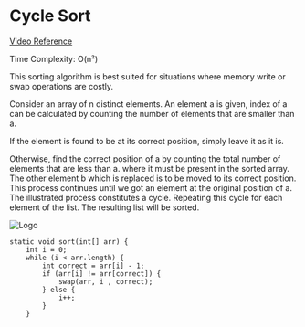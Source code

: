 
# Cycle Sort

[Video Reference](https://youtu.be/JfinxytTYFQ)

Time Complexity: O(n²)

This sorting algorithm is best suited for situations where memory write or swap operations are costly.

Consider an array of n distinct elements. An element a is given, index of a can be calculated by counting the number of elements that are smaller than a.

If the element is found to be at its correct position, simply leave it as it is.

Otherwise, find the correct position of a by counting the total number of elements that are less than a. where it must be present in the sorted array. The other element b which is replaced is to be moved to its correct position. This process continues until we got an element at the original position of a.
The illustrated process constitutes a cycle. Repeating this cycle for each element of the list. The resulting list will be sorted.
 


![Logo](https://static.javatpoint.com/ds/images/cycle-sort.png)

    
    static void sort(int[] arr) {
        int i = 0;
        while (i < arr.length) {
            int correct = arr[i] - 1;
            if (arr[i] != arr[correct]) {
                swap(arr, i , correct);
            } else {
                i++;
            }
        }